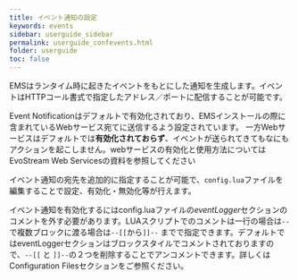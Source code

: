 ```yaml
---
title: イベント通知の設定
keywords: events
sidebar: userguide_sidebar
permalink: userguide_confevents.html
folder: userguide
toc: false
---
```


EMSはランタイム時に起きたイベントをもとにした通知を生成します。イベントはHTTPコール書式で指定したアドレス／ポートに配信することが可能です。

Event Notificationはデフォルトで有効化されており、EMSインストールの際に含まれているWebサービス宛てに送信するよう設定されています。
一方Webサービスはデフォルトでは**有効化されておらず**、イベントが送られてきてもなにもアクションを起こしません。webサービスの有効化と使用方法についてはEvoStream Web Servicesの資料を参照してください


イベント通知の宛先を追加的に指定することが可能で、`config.lua`ファイルを編集することで設定、有効化・無効化等が行えます。

イベント通知を有効化するにはconfig.luaファイルの*eventLogger*セクションのコメントを外す必要があります。LUAスクリプトでのコメントは一行の場合は`--` で複数ブロックに渡る場合は`--[[`から`]]--` までで指定できます。デフォルトではeventLoggerセクションはブロックスタイルでコメントされておりますので、`--[[` と `]]--`の２つを削除することでアンコメントできます。詳しくはConfiguration Filesセクションをご参照ください。
